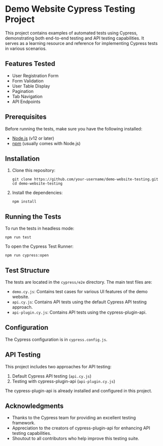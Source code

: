 # Demo Website Cypress Testing Project

This project contains examples of automated tests using Cypress, demonstrating both end-to-end testing and API testing capabilities. It serves as a learning resource and reference for implementing Cypress tests in various scenarios.

## Features Tested

- User Registration Form
- Form Validation
- User Table Display
- Pagination
- Tab Navigation
- API Endpoints

## Prerequisites

Before running the tests, make sure you have the following installed:

- [Node.js](https://nodejs.org/) (v12 or later)
- [npm](https://www.npmjs.com/) (usually comes with Node.js)

## Installation

1. Clone this repository:

   ```
   git clone https://github.com/your-username/demo-website-testing.git
   cd demo-website-testing
   ```

2. Install the dependencies:
   ```
   npm install
   ```

## Running the Tests

To run the tests in headless mode:

```
npm run test
```

To open the Cypress Test Runner:

```
npm run cypress:open
```

## Test Structure

The tests are located in the `cypress/e2e` directory. The main test files are:

- `demo.cy.js`: Contains test cases for various UI features of the demo website.
- `api.cy.js`: Contains API tests using the default Cypress API testing approach.
- `api-plugin.cy.js`: Contains API tests using the cypress-plugin-api.

## Configuration

The Cypress configuration is in `cypress.config.js`.

## API Testing

This project includes two approaches for API testing:

1. Default Cypress API testing (`api.cy.js`)
2. Testing with cypress-plugin-api (`api-plugin.cy.js`)

The cypress-plugin-api is already installed and configured in this project.

## Acknowledgments

- Thanks to the Cypress team for providing an excellent testing framework.
- Appreciation to the creators of cypress-plugin-api for enhancing API testing capabilities.
- Shoutout to all contributors who help improve this testing suite.

